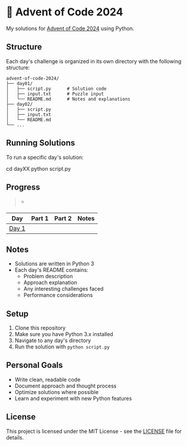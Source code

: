 # 🎄 Advent of Code 2024

My solutions for [Advent of Code 2024](https://adventofcode.com/2024) using Python.

## Structure

Each day's challenge is organized in its own directory with the following structure:
```
advent-of-code-2024/
├── day01/
│   ├── script.py      # Solution code
│   ├── input.txt      # Puzzle input
│   └── README.md      # Notes and explanations
├── day02/
│   ├── script.py
│   ├── input.txt 
│   └── README.md
└── ...
```

## Running Solutions

To run a specific day's solution:

cd dayXX
python script.py

## Progress
> ⭐ 

| Day | Part 1 | Part 2 | Notes |
|-----|---------|---------|-------|
| [Day 1](day01/) |  |  | 

## Notes

- Solutions are written in Python 3
- Each day's README contains:
  - Problem description
  - Approach explanation
  - Any interesting challenges faced
  - Performance considerations

## Setup

1. Clone this repository
2. Make sure you have Python 3.x installed
3. Navigate to any day's directory
4. Run the solution with `python script.py`

## Personal Goals

- Write clean, readable code
- Document approach and thought process
- Optimize solutions where possible
- Learn and experiment with new Python features

## License

This project is licensed under the MIT License - see the [LICENSE](LICENSE) file for details.